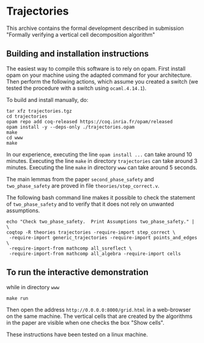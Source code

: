 # Trajectories

This archive contains the formal development described in submission
 "Formally verifying a vertical cell decomposition algorithm"

## Building and installation instructions

The easiest way to compile this software is to rely on opam.  First install
opam on your machine using the adapted command for your architecture.  Then
perform the following actions, which assume you created a switch (we tested
the procedure with a switch using `ocaml.4.14.1`).

To build and install manually, do:

```shell
tar xfz trajectories.tgz
cd trajectories
opam repo add coq-released https://coq.inria.fr/opam/released
opam install -y --deps-only ./trajectories.opam
make
cd www
make
```
In our experience, executing the line `opam install ...` can take around 10
minutes.  Executing the line `make` in directory `trajectories` can take around
3 minutes.
Executing the line `make` in directory `www` can take around 5 seconds.

The main lemmas from the paper `second_phase_safety` and `two_phase_safety`
are proved in file `theories/step_correct.v`.

The following bash command line makes it possible to check the statement
of `two_phase_safety` and to verify that it does not rely on unwanted
assumptions.

```
echo "Check two_phase_safety.  Print Assumptions two_phase_safety." | \
coqtop -R theories trajectories -require-import step_correct \
 -require-import generic_trajectories -require-import points_and_edges \
 -require-import-from mathcomp all_ssreflect \
 -require-import-from mathcomp all_algebra -require-import cells
```

## To run the interactive demonstration

while in directory `www`

```shell
make run
```
Then open the address `http://0.0.0.0:8000/grid.html` in a web-browser on the
same machine.  The vertical cells that are created by the algorithms in
the paper are visible when one checks the box "Show cells".


These instructions have been tested on a linux machine.

